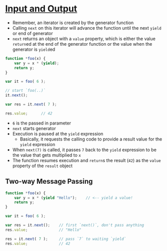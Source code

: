 # [Input and Output](https://github.com/getify/You-Dont-Know-JS/blob/master/async%20%26%20performance/ch4.md#input-and-output)

* Remember, an iterator is created by the generator function
* Calling `next` on this iterator will advance the function until the next `yield` or end of generator
* `next` returns an object with a `value` property, which is either the value `return`ed at the end of the generator function or the value when the generator is `yield`ed

```javascript
function *foo(x) {
	var y = x * (yield);
	return y;
}

var it = foo( 6 );

// start `foo(..)`
it.next();

var res = it.next( 7 );

res.value;		// 42
```

* `6` is the passed in parameter
* `next` starts generator
* Execution is paused at the `yield` expression
  * Basically, it requests the calling code to provide a result value for the `yield` expression
* When `next(7)` is called, it passes `7` back to the `yield` expression to be the value that gets multiplied to `x`
* The function resumes execution and `return`s the result (`42`) as the `value` property of the `result` object

## Two-way Message Passing

```javascript
function *foo(x) {
	var y = x * (yield "Hello");	// <-- yield a value!
	return y;
}

var it = foo( 6 );

var res = it.next();	// first `next()`, don't pass anything
res.value;				// "Hello"

res = it.next( 7 );		// pass `7` to waiting `yield`
res.value;				// 42
```
